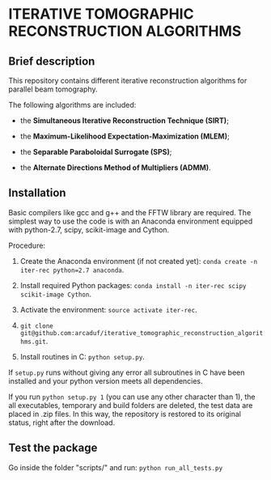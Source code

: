 ITERATIVE TOMOGRAPHIC RECONSTRUCTION ALGORITHMS
===============================================



##  Brief description
This repository contains different iterative reconstruction algorithms for 
parallel beam tomography.

The following algorithms are included:

* the **Simultaneous Iterative Reconstruction Technique (SIRT)**;

* the **Maximum-Likelihood Expectation-Maximization (MLEM)**;

* the **Separable Paraboloidal Surrogate (SPS)**;

* the **Alternate Directions Method of Multipliers (ADMM)**.



##  Installation
Basic compilers like gcc and g++ and the FFTW library are required.
The simplest way to use the code is with an Anaconda environment equipped with
python-2.7, scipy, scikit-image and Cython.

Procedure:

1. Create the Anaconda environment (if not created yet): `conda create -n iter-rec python=2.7 anaconda`.

2. Install required Python packages: `conda install -n iter-rec scipy scikit-image Cython`.

3. Activate the environment: `source activate iter-rec`.

4. `git clone git@github.com:arcaduf/iterative_tomographic_reconstruction_algorithms.git`.
 
5. Install routines in C: `python setup.py`.

If `setup.py` runs without giving any error all subroutines in C have been installed and
your python version meets all dependencies.

If you run `python setup.py 1` (you can use any other character than 1), the 
all executables, temporary and build folders are deleted, the test data are 
placed in .zip files. In this way, the repository is restored to its original
status, right after the download.



##  Test the package
Go inside the folder "scripts/" and run: `python run_all_tests.py`

